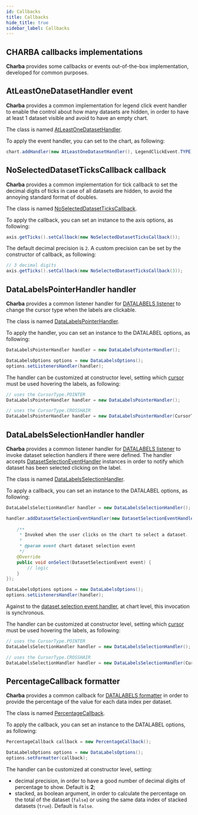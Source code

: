 ```yaml
---
id: Callbacks
title: Callbacks
hide_title: true
sidebar_label: Callbacks
---
```

## CHARBA callbacks implementations

**Charba** provides some callbacks or events out-of-the-box implementation, developed for common purposes.

## AtLeastOneDatasetHandler event

**Charba** provides a common implementation for legend click event handler to enable the control about how many datasets are hidden, in order to have at least 1 dataset visible and avoid to have an empty chart.

The class is named [AtLeastOneDatasetHandler](https://www.pepstock.org/Charba/3.3/org/pepstock/charba/client/impl/callbacks/AtLeastOneDatasetHandler.html).

To apply the event handler, you can set to the chart, as following:

```java
chart.addHandler(new AtLeastOneDatasetHandler(), LegendClickEvent.TYPE);
```

## NoSelectedDatasetTicksCallback callback

**Charba** provides a common implementation for tick callback to set the decimal digits of ticks in case of all datasets are hidden, to avoid the annoying standard format of doubles.

The class is named [NoSelectedDatasetTicksCallback](https://www.pepstock.org/Charba/3.3/org/pepstock/charba/client/impl/callbacks/NoSelectedDatasetTicksCallback.html).

To apply the callback, you can set an instance to the axis options, as following:

```java
axis.getTicks().setCallback(new NoSelectedDatasetTicksCallback());
```

The default decimal precision is `2`. A custom precision can be set by the constructor of callback, as following:

```java
// 3 decimal digits 
axis.getTicks().setCallback(new NoSelectedDatasetTicksCallback(3));
```

## DataLabelsPointerHandler handler

**Charba** provides a common listener handler for [DATALABELS listener](DataLabels#listeners-element) to change the cursor type when the labels are clickable.

The class is named [DataLabelsPointerHandler](https://www.pepstock.org/Charba/3.3/org/pepstock/charba/client/impl/callbacks/DataLabelsPointerHandler.html).

To apply the handler, you can set an instance to the DATALABEL options, as following:

```java
DataLabelsPointerHandler handler = new DataLabelsPointerHandler();

DataLabelsOptions options = new DataLabelsOptions();
options.setListenersHandler(handler);
```

The handler can be customized at constructor level, setting which [cursor](https://www.pepstock.org/Charba/3.3/org/pepstock/charba/client/dom/enums/CursorType.html) must be used hovering the labels, as following:

```java
// uses the CursorType.POINTER
DataLabelsPointerHandler handler = new DataLabelsPointerHandler();

// uses the CursorType.CROSSHAIR
DataLabelsPointerHandler handler = new DataLabelsPointerHandler(CursorType.CROSSHAIR);
```

## DataLabelsSelectionHandler handler

**Charba** provides a common listener handler for [DATALABELS listener](DataLabels#listeners-element) to invoke dataset selection handlers if there were defined. The handler accepts [DatasetSelectionEventHandler](https://www.pepstock.org/Charba/3.3/org/pepstock/charba/client/events/DatasetSelectionEventHandler.html) instances in order to notify which dataset has been selected clicking on the label.

The class is named [DataLabelsSelectionHandler](https://www.pepstock.org/Charba/3.3/org/pepstock/charba/client/impl/callbacks/DataLabelsSelectionHandler.html).

To apply a callback, you can set an instance to the DATALABEL options, as following:

```java
DataLabelsSelectionHandler handler = new DataLabelsSelectionHandler();

handler.addDatasetSelectionEventHandler(new DatasetSelectionEventHandler() {
	
	/**
	 * Invoked when the user clicks on the chart to select a dataset.
	 * 
	 * @param event chart dataset selection event
	 */			
	@Override
	public void onSelect(DatasetSelectionEvent event) {
		// logic
	}
});

DataLabelsOptions options = new DataLabelsOptions();
options.setListenersHandler(handler);
```

Against to the [dataset selection event handler](General#onselect-event-for-dataset-selection), at chart level, this invocation is synchronous.

The handler can be customized at constructor level, setting which [cursor](https://www.pepstock.org/Charba/3.3/org/pepstock/charba/client/dom/enums/CursorType.html) must be used hovering the labels, as following:

```java
// uses the CursorType.POINTER
DataLabelsSelectionHandler handler = new DataLabelsSelectionHandler();

// uses the CursorType.CROSSHAIR
DataLabelsSelectionHandler handler = new DataLabelsSelectionHandler(CursorType.CROSSHAIR);
```

## PercentageCallback formatter 

**Charba** provides a common callback for [DATALABELS formatter](DataLabels#formatting) in order to provide the percentage of the value for each data index per dataset.

The class is named [PercentageCallback](https://www.pepstock.org/Charba/3.3/org/pepstock/charba/client/impl/callbacks/PercentageCallback.html).

To apply the callback, you can set an instance to the DATALABEL options, as following:

```java
PercentageCallback callback = new PercentageCallback();

DataLabelsOptions options = new DataLabelsOptions();
options.setFormatter(callback);
```

The handler can be customized at constructor level, setting:

   * decimal precision, in order to have a good number of decimal digits of percentage to show. Default is **2**;
   * stacked, as boolean argument, in order to calculate the percentage on the total of the dataset (`false`) or using the same data index of stacked datasets (`true`). Default is `false`. 
